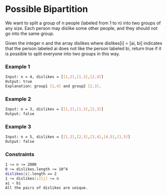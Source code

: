 # Possible Bipartition

We want to split a group of n people (labeled from 1 to n) into two groups of any size. Each person may dislike some other people, and they should not go into the same group.

Given the integer n and the array dislikes where dislikes[i] = [ai, bi] indicates that the person labeled ai does not like the person labeled bi, return true if it is possible to split everyone into two groups in this way.

### Example 1
```sh
Input: n = 4, dislikes = [[1,2],[1,3],[2,4]]
Output: true
Explanation: group1 [1,4] and group2 [2,3].
```

### Example 2
```sh
Input: n = 3, dislikes = [[1,2],[1,3],[2,3]]
Output: false
```

### Example 3
```sh
Input: n = 5, dislikes = [[1,2],[2,3],[3,4],[4,5],[1,5]]
Output: false
```

### Constraints
```sh
1 <= n <= 2000
0 <= dislikes.length <= 10^4
dislikes[i].length == 2
1 <= dislikes[i][j] <= n
ai < bi
All the pairs of dislikes are unique.
```
